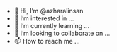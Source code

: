 - 👋 Hi, I’m @azharalinsan
- 👀 I’m interested in ...
- 🌱 I’m currently learning ...
- 💞️ I’m looking to collaborate on ...
- 📫 How to reach me ...

<!---
azharalinsan/azharalinsan is a ✨ special ✨ repository because its `README.md` (this file) appears on your GitHub profile.
You can click the Preview link to take a look at your changes.
--->
